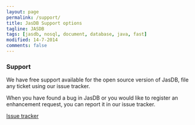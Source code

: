 ```yaml
---
layout: page
permalink: /support/
title: JasDB Support options
tagline: JASDB
tags: [jasdb, nosql, document, database, java, fast]
modified: 14-7-2014
comments: false
---
```


### Support
We have free support available for the open source version of JasDB, file any ticket using our issue tracker.

When you have found a bug in JasDB or you would like to register an enhancement request, you can report it in our issue tracker.

[Issue tracker](https://bitbucket.org/oberasoftware/jasdb_open/issues)
